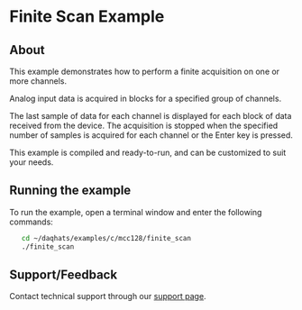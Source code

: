# Finite Scan Example

## About
This example demonstrates how to perform a finite acquisition on one or more
channels.

Analog input data is acquired in blocks for a specified group of channels.

The last sample of data for each channel is displayed for each block of data
received from the device. The acquisition is stopped when the specified number
of samples is acquired for each channel or the Enter key is pressed.

This example is compiled and ready-to-run, and can be customized to suit
your needs.

## Running the example
To run the example, open a terminal window and enter the following commands:
```sh
   cd ~/daqhats/examples/c/mcc128/finite_scan
   ./finite_scan
```

## Support/Feedback
Contact technical support through our
[support page](https://www.mccdaq.com/support/support_form.aspx).
